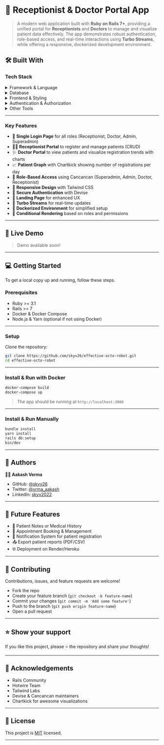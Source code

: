 # 🏥 Receptionist & Doctor Portal App <a name="about-project"></a>

> A modern web application built with **Ruby on Rails 7+**, providing a unified portal for **Receptionists** and **Doctors** to manage and visualize patient data effectively. The app demonstrates robust authentication, role-based access, and real-time interactions using **Turbo Streams**, while offering a responsive, dockerized development environment.

## 🛠 Built With <a name="built-with"></a>

### Tech Stack <a name="tech-stack"></a>

<details>
<summary>Framework & Language</summary>
  <ul>
    <li><a href="https://rubyonrails.org/">Ruby on Rails 7+</a></li>
  </ul>
</details>

<details>
<summary>Database</summary>
  <ul>
    <li><a href="https://www.postgresql.org/">PostgreSQL</a></li>
  </ul>
</details>

<details>
<summary>Frontend & Styling</summary>
  <ul>
    <li><a href="https://stimulus.hotwired.dev/">Stimulus</a></li>
    <li><a href="https://turbo.hotwired.dev/">Turbo Streams</a></li>
    <li><a href="https://tailwindcss.com/">Tailwind CSS</a></li>
  </ul>
</details>

<details>
<summary>Authentication & Authorization</summary>
  <ul>
    <li><a href="https://github.com/heartcombo/devise">Devise</a></li>
    <li><a href="https://github.com/CanCanCommunity/cancancan">Cancancan</a></li>
  </ul>
</details>

<details>
<summary>Other Tools</summary>
  <ul>
    <li><a href="https://github.com/ankane/chartkick">Chartkick</a></li>
    <li>Docker + LiveReload</li>
  </ul>
</details>

---

### Key Features <a name="key-features"></a>

- 🧾 **Single Login Page** for all roles (Receptionist, Doctor, Admin, Superadmin)
- 👩‍💼 **Receptionist Portal** to register and manage patients (CRUD)
- 🩺 **Doctor Portal** to view patients and visualize registration trends with charts
- 📈 **Patient Graph** with Chartkick showing number of registrations per day
- 🧪 **Role-Based Access** using Cancancan (Superadmin, Admin, Doctor, Receptionist)
- 📱 **Responsive Design** with Tailwind CSS
- 🔐 **Secure Authentication** with Devise
- 🧭 **Landing Page** for enhanced UX
- 🔄 **Turbo Streams** for real-time updates
- 🐳 **Dockerized Environment** for simplified setup
- 👀 **Conditional Rendering** based on roles and permissions

---

## 🚀 Live Demo <a name="live-demo"></a>

> Demo available soon!

---

## 💻 Getting Started <a name="getting-started"></a>

To get a local copy up and running, follow these steps.

### Prerequisites

- Ruby >= 3.1
- Rails >= 7
- Docker & Docker Compose
- Node.js & Yarn (optional if not using Docker)

---

### Setup

Clone the repository:

```bash
git clone https://github.com/skyv26/effective-octo-robot.git
cd effective-octo-robot
```

---

### Install & Run with Docker

```bash
docker-compose build
docker-compose up
```

> The app should be running at `http://localhost:3000`

---

### Install & Run Manually

```bash
bundle install
yarn install
rails db:setup
bin/dev
```

---

## 👥 Authors <a name="authors"></a>

👨‍💻 **Aakash Verma**

- GitHub: [@skyv26](https://github.com/skyv26)
- Twitter: [@vrma_aakash](https://twitter.com/vrma_aakash)
- LinkedIn: [skyv2022](https://linkedin.com/in/skyv2022)

---

## 🔭 Future Features <a name="future-features"></a>

- 📝 Patient Notes or Medical History
- 📆 Appointment Booking & Management
- 🔔 Notification System for patient registration
- 📤 Export patient reports (PDF/CSV)
- 🌐 Deployment on Render/Heroku

---

## 🤝 Contributing <a name="contributing"></a>

Contributions, issues, and feature requests are welcome!

- Fork the repo
- Create your feature branch (`git checkout -b feature-name`)
- Commit your changes (`git commit -m 'Add some feature'`)
- Push to the branch (`git push origin feature-name`)
- Open a pull request

---

## ⭐️ Show your support <a name="support"></a>

If you like this project, please ⭐️ the repository and share your thoughts!

---

## 🙏 Acknowledgements <a name="acknowledgements"></a>

- Rails Community
- Hotwire Team
- Tailwind Labs
- Devise & Cancancan maintainers
- Chartkick for awesome visualizations

---

## 📝 License <a name="license"></a>

This project is [MIT](./LICENSE) licensed.

---
